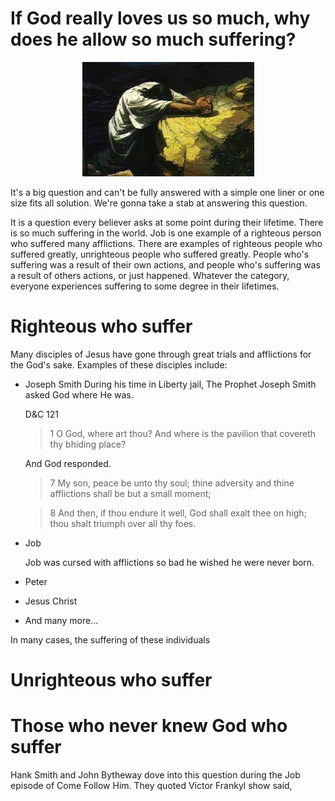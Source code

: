 
# If God really loves us so much, why does he allow so much suffering?

<center>
<img src="../images/gethsemane.jpg" alt="Alt text" title="Olive Tree" style="display: inline-block; margin: 0 auto; max-width: 400px">
</center>

It's a big question and can't be fully answered with a simple one liner or one size fits all solution. We're gonna take a stab at answering this question. 

It is a question every believer asks at some point during their lifetime. There is so much suffering in the world. Job is one example of a righteous person who suffered many afflictions. There are examples of righteous people who suffered greatly, unrighteous people who suffered greatly. People who's suffering was a result of their own actions, and people who's suffering was a result of others actions, or just happened. Whatever the category, everyone experiences suffering to some degree in their lifetimes. 

# Righteous who suffer
Many disciples of Jesus have gone through great trials and afflictions for the God's sake. Examples of these disciples include: 

- Joseph Smith
    During his time in Liberty jail, The Prophet Joseph Smith asked God where He was. 

    D&C 121
    > 1 O God, where art thou? And where is the pavilion that covereth thy bhiding place?

    And God responded.

    > 7 My son, peace be unto thy soul; thine adversity and thine afflictions shall be but a small moment;

    > 8 And then, if thou endure it well, God shall exalt thee on high; thou shalt triumph over all thy foes.


- Job

    Job was cursed with afflictions so bad he wished he were never born. 

- Peter
- Jesus Christ


- And many more...

In many cases, the suffering of these individuals 

# Unrighteous who suffer


# Those who never knew God who suffer





Hank Smith and John Bytheway dove into this question during the Job episode of Come Follow Him. They quoted Victor Frankyl show said, 



